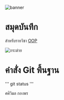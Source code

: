 ![banner](https://picsum.photos/800/250)

# สมุดบันทึก

สำหรับรายวิชา [OOP](https://github.com/Tsaiwimon/Tsaiwimon.github.io.git)

![กระต่าย](https://github.com/Tsaiwimon/Tsaiwimon.github.io/assets/159878347/3e5d2cc0-1682-4839-9575-bf09fc2f708d)

# คำสั่ง Git พื้นฐาน
'''
git status
'''

ศศิวิมล กองพร
